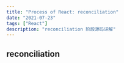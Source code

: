 ```yaml
---
title: "Process of React: reconciliation"
date: "2021-07-23"
tags: ["React"]
description: "reconciliation 阶段源码详解"
---
```


## reconciliation


